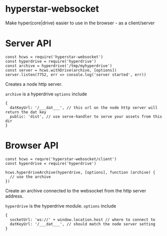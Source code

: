 hyperstar-websocket
===================

Make hyper(core|drive) easier to use in the browser - as a client/server

Server API
==============
```
const hcws = require('hyperstar-websocket')
const hyperdrive = require('hyperdrive')
const archive = hyperdrive('/tmp/myhyperdrive')
const server = hcws.withDrive(archive, [options])
server.listen(7752, err => console.log('server started', err))
```

Creates a node http server.

`archive` is a hyperdrive
`options` include

```
{
  datKeyUrl: '/___dat___', // this url on the node http server will return the dat key
  public: 'dist', // use serve-handler to serve your assets from this dir
}
```

Browser API
===========

```
const hcws = requre('hyperstar-websocket/client')
const hyperdrive = require('hyperdrive')

hcws.hyperdriveArchive(hyperdrive, [options], function (archive) {
  // use the archive
})
```

Create an archive connected to the websocket from the http server address.

`hyperdrive` is the hyperdrive module.
`options` include

```
{
  socketUrl: 'ws://' + window.location.host // where to connect to
  datKeyUrl: '/___dat___', // should match the node server setting
}
```
